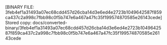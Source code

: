 [BINARY FILE: 3feb4ef1a31493a07ec68cdd457d26cba14d3e6ed4e2723b1049642587f859ca437c2a998c7fbb98c0f5b747e6a467a47fc35f199574870585e26143cede]
Stored copy: docs/converted-binary/3feb4ef1a31493a07ec68cdd457d26cba14d3e6ed4e2723b1049642587f859ca437c2a998c7fbb98c0f5b747e6a467a47fc35f199574870585e26143cede
